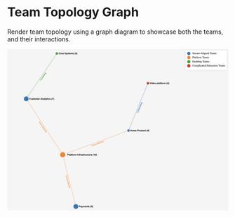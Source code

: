 # Team Topology Graph
Render team topology using a graph diagram to showcase both the teams, and their interactions.

![example](./docs/screenshot.png)